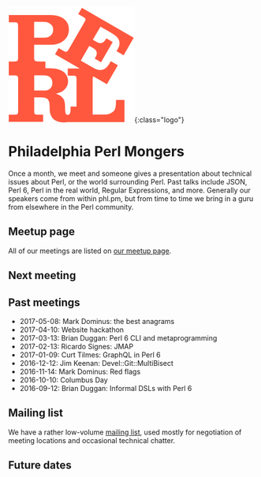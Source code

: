 ![perl](phlpm_logo.svg){:class="logo"}

# Philadelphia Perl Mongers

Once a month, we meet and someone gives a presentation about technical
issues about Perl, or the world surrounding Perl. Past talks include JSON,
Perl 6, Perl in the real world, Regular Expressions, and more. Generally
our speakers come from within phl.pm, but from time to time we bring in
a guru from elsewhere in the Perl community.

## Meetup page
All of our meetings are listed on [our meetup page](https://www.meetup.com/Philadelphia-Perl-Mongers/).

## Next meeting

<ul id='next_event'></ul>

## Past meetings
* 2017-05-08: Mark Dominus: the best anagrams
* 2017-04-10: Website hackathon
* 2017-03-13: Brian Duggan: Perl 6 CLI and metaprogramming
* 2017-02-13: Ricardo Signes: JMAP
* 2017-01-09: Curt Tilmes: GraphQL in Perl 6
* 2016-12-12: Jim Keenan: Devel::Git::MultiBisect
* 2016-11-14: Mark Dominus: Red flags
* 2016-10-10: Columbus Day
* 2016-09-12: Brian Duggan: Informal DSLs with Perl 6

## Mailing list
We have a rather low-volume
[mailing list](http://mail.pm.org/mailman/listinfo/philadelphia-pm),
used mostly for negotiation of meeting locations and occasional
technical chatter.

## Future dates

<ul id='future_events'></ul>


